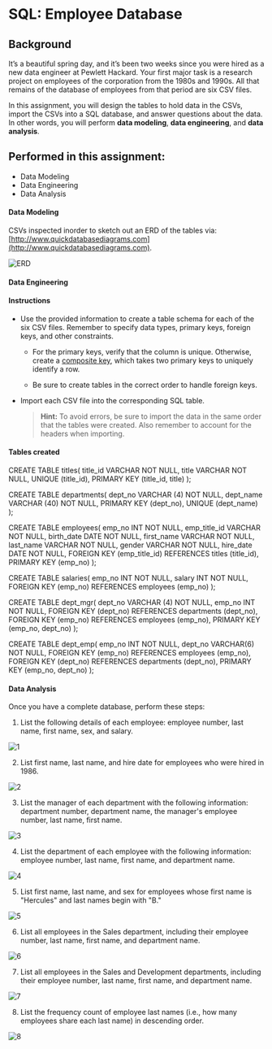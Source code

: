 # SQL: Employee Database

## Background

It’s a beautiful spring day, and it’s been two weeks since you were hired as a new data engineer at Pewlett Hackard. Your first major task is a research project on employees of the corporation from the 1980s and 1990s. All that remains of the database of employees from that period are six CSV files.

In this assignment, you will design the tables to hold data in the CSVs, import the CSVs into a SQL database, and answer questions about the data. In other words, you will perform **data modeling**, **data engineering**, and **data analysis**.

## Performed in this assignment:

 - Data Modeling 
 - Data Engineering 
 - Data Analysis

#### Data Modeling

CSVs inspected inorder to sketch out an ERD of the tables via:
[http://www.quickdatabasediagrams.com](http://www.quickdatabasediagrams.com).

![ERD](https://user-images.githubusercontent.com/108673720/190660326-ae644732-e623-484c-8098-99e303a5c331.png)

#### Data Engineering

#### Instructions 

* Use the provided information to create a table schema for each of the six CSV files. Remember to specify data types, primary keys, foreign keys, and other constraints.

  * For the primary keys, verify that the column is unique. Otherwise, create a [composite key](https://en.wikipedia.org/wiki/Compound_key), which takes two primary keys to uniquely identify a row.

  * Be sure to create tables in the correct order to handle foreign keys.

* Import each CSV file into the corresponding SQL table. 

  > **Hint:** To avoid errors, be sure to import the data in the same order that the tables were created. Also remember to account for the headers when importing.

#### Tables created 

CREATE TABLE titles(
	title_id VARCHAR NOT NULL,
	title VARCHAR NOT NULL,
	UNIQUE (title_id),
	PRIMARY KEY (title_id, title)
);

CREATE TABLE departments(
	dept_no VARCHAR (4) NOT NULL,
	dept_name VARCHAR (40) NOT NULL,
	PRIMARY KEY (dept_no),
	UNIQUE (dept_name)
);

CREATE TABLE employees(
	emp_no INT NOT NULL,
	emp_title_id VARCHAR NOT NULL,
	birth_date DATE NOT NULL,
	first_name VARCHAR NOT NULL,
	last_name VARCHAR NOT NULL,
	gender VARCHAR NOT NULL,
	hire_date DATE NOT NULL, 
	FOREIGN KEY (emp_title_id) REFERENCES titles (title_id),
	PRIMARY KEY (emp_no)
);

CREATE TABLE salaries(
	emp_no INT NOT NULL,
	salary INT NOT NULL,
	FOREIGN KEY (emp_no) REFERENCES employees (emp_no)
);

CREATE TABLE dept_mgr(
	dept_no VARCHAR (4) NOT NULL,
	emp_no INT NOT NULL,
	FOREIGN KEY (dept_no) REFERENCES departments (dept_no),
	FOREIGN KEY (emp_no) REFERENCES employees (emp_no),
	PRIMARY KEY (emp_no, dept_no)
);

CREATE TABLE dept_emp(
	emp_no INT NOT NULL,
	dept_no VARCHAR(6) NOT NULL,
	FOREIGN KEY (emp_no) REFERENCES employees (emp_no),
	FOREIGN KEY (dept_no) REFERENCES departments (dept_no),
	PRIMARY KEY (emp_no, dept_no)
);

#### Data Analysis

Once you have a complete database, perform these steps:

1. List the following details of each employee: employee number, last name, first name, sex, and salary.

![1](https://user-images.githubusercontent.com/108673720/191905749-48a35c00-4a68-48d2-9872-fdb53584c1ed.png)

2. List first name, last name, and hire date for employees who were hired in 1986.

![2](https://user-images.githubusercontent.com/108673720/191905767-d6e3df4d-7a86-4d6d-92c3-428e0aead3f2.png)

3. List the manager of each department with the following information: department number, department name, the manager's employee number, last name, first name.

![3](https://user-images.githubusercontent.com/108673720/191905780-6da6db75-0eb0-468a-a2f6-48fe3d0f04ba.png)

4. List the department of each employee with the following information: employee number, last name, first name, and department name.

![4](https://user-images.githubusercontent.com/108673720/191905790-57d3d70b-4bc1-4c0c-bf17-2bbd7bd4b9cf.png)

5. List first name, last name, and sex for employees whose first name is "Hercules" and last names begin with "B."

![5](https://user-images.githubusercontent.com/108673720/191905799-5a3f7953-f557-49f3-bab1-72f663855544.png)

6. List all employees in the Sales department, including their employee number, last name, first name, and department name.

![6](https://user-images.githubusercontent.com/108673720/191905806-24d20e62-439a-48ad-b442-a0551274bd8b.png)

7. List all employees in the Sales and Development departments, including their employee number, last name, first name, and department name.

![7](https://user-images.githubusercontent.com/108673720/191905817-f208e82a-3f70-4cb2-925b-7cdd2262f711.png)

8. List the frequency count of employee last names (i.e., how many employees share each last name) in descending order.

![8](https://user-images.githubusercontent.com/108673720/191905825-ab14388c-4eb9-4402-b21e-5a544de9ce2d.png)
